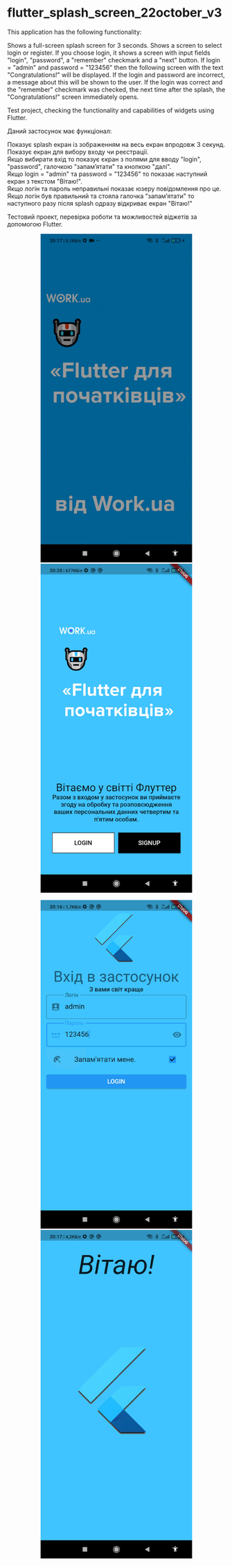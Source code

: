 # flutter_splash_screen_22october_v3

This application has the following functionality:

Shows a full-screen splash screen for 3 seconds.
Shows a screen to select login or register.
If you choose login, it shows a screen with input fields "login", "password", a "remember" checkmark and a "next" button.
If login = "admin" and password = "123456" then the following screen with the text "Congratulations!" will be displayed.
If the login and password are incorrect, a message about this will be shown to the user.
If the login was correct and the "remember" checkmark was checked, the next time after the splash, the "Congratulations!" screen immediately opens.

Test project, checking the functionality and capabilities of widgets using Flutter.

Даний застосунок має функціонал:

Показує splash екран із зображенням на весь екран впродовж 3 секунд. <br>
Показує екран для вибору входу чи реєстрації.<br>
Якщо вибирати вхід то показує єкран з полями для вводу "login", "password", галочкою "запамʼятати" та кнопкою "далі". <br>
Якщо login = "admin" та password = "123456" то показає наступний екран з текстом "Вітаю!". <br>
Якщо логін та пароль неправильні показає юзеру повідомлення про це. <br>
Якщо логін був правильний та стояла галочка "запамʼятати" то наступного разу після splash одразу відкриває екран "Вітаю!" <br>

Тестовий проект, перевірка роботи та можливостей віджетів за допомогою Flutter.
 <p align="center">
  <img src="src_for_redme/splash.png" width="350" title="Скріншот сплеш екрана">
  <img src="src_for_redme/signlogin.png" width="350" alt="accessibility text">
</p>

 <p align="center">
  <img src="src_for_redme/login.png" width="350" title="Скріншот сплеш екрана">
  <img src="src_for_redme/main.png" width="350" alt="accessibility text">
</p>





